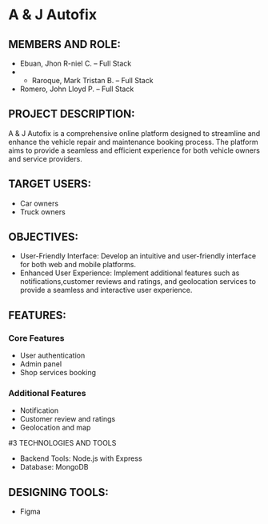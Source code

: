 # A & J Autofix

## MEMBERS AND ROLE:
* Ebuan, Jhon R-niel C. – Full Stack
* * Raroque, Mark Tristan B. – Full Stack
* Romero, John Lloyd P. – Full Stack

## PROJECT DESCRIPTION:
A & J Autofix is a comprehensive online platform designed to streamline and enhance the vehicle repair and maintenance booking process. The platform aims to provide a seamless and efficient experience for both vehicle owners and service providers.

## TARGET USERS:
* Car owners
* Truck owners

## OBJECTIVES:
* User-Friendly Interface: Develop an intuitive and user-friendly interface for both web and mobile platforms.
* Enhanced User Experience: Implement additional features such as notifications,customer reviews and ratings, and geolocation services to provide a seamless and interactive user experience.

## FEATURES:
### Core Features
* User authentication
* Admin panel
* Shop services booking

### Additional Features
* Notification
* Customer review and ratings
* Geolocation and map

#3 TECHNOLOGIES AND TOOLS
* Backend Tools:
  Node.js with Express
* Database:
  MongoDB
  
## DESIGNING TOOLS:
* Figma
